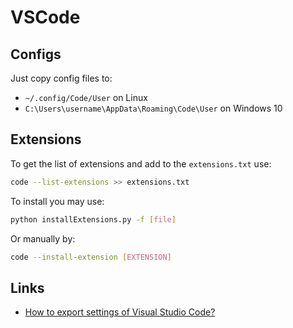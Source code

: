 # VSCode 
## Configs
Just copy config files to:
* `~/.config/Code/User` on Linux
* `C:\Users\username\AppData\Roaming\Code\User` on Windows 10

## Extensions

To get the list of extensions and add to the `extensions.txt` use:

```bash
code --list-extensions >> extensions.txt
```

To install you may use:

```bash
python installExtensions.py -f [file]
```

Or manually by:

```bash
code --install-extension [EXTENSION]
```

## Links
* [How to export settings of Visual Studio Code?](https://stackoverflow.com/questions/35368889/how-to-export-settings-of-visual-studio-code)